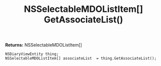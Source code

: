 ﻿---
uid: crmscript_ref_NSDiaryViewEntity_GetAssociateList
title: NSSelectableMDOListItem[] GetAssociateList()
intellisense: NSDiaryViewEntity.GetAssociateList
keywords: NSDiaryViewEntity, GetAssociateList
so.topic: reference
---



**Returns:** NSSelectableMDOListItem[]


```crmscript
NSDiaryViewEntity thing;
NSSelectableMDOListItem[] associateList  = thing.GetAssociateList();
```


